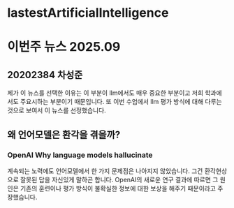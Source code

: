 # lastestArtificialIntelligence
# 이번주 뉴스 2025.09
## 20202384 차성준
제가 이 뉴스를 선택한 이유는 이 부분이 llm에서도 매우 중요한 부분이고 저희 학과에서도 주요시하는 부분이기 때문입니다. 또 이번 수업에서 llm 평가 방식에 대해 다루는 것으로 보여서 이 뉴스를 선정했습니다. 
## 왜 언어모델은 환각을 겪을까? 
### OpenAI Why language models hallucinate
계속되는 노력에도 언어모델에서 한 가지 문제점은 나아지지 않았습니다.
그건 환각현상으로 잘못된 답을 자신있게 말하곤 합니다. 
OpenAI의 새로운 연구 결과에 따르면 그 원인은 기존의 훈련이나 평가 방식이 불확실한 정보에 대한 보상을 해주기 때문이라고 주장했습니다. 
